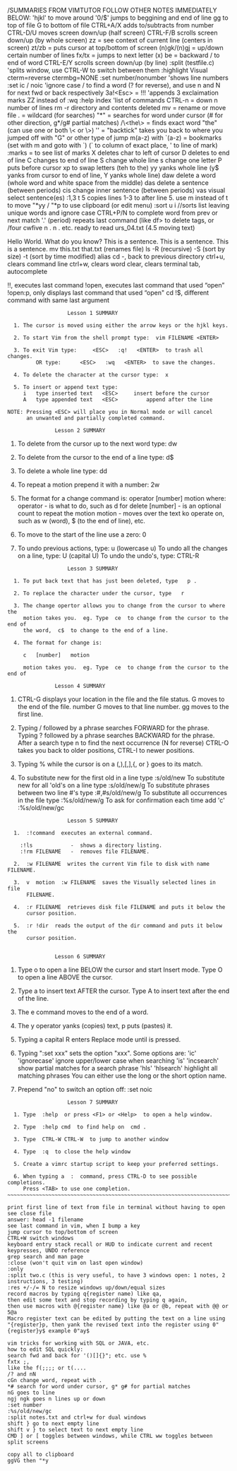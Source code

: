 /SUMMARIES FROM VIMTUTOR FOLLOW OTHER NOTES IMMEDIATELY BELOW:
'hjkl' to move around 
'0/$' jumps to beggining and end of line
gg to top of file
G to bottom of file
CTRL+A/X adds to/subtracts from number
CTRL-D/U moves screen down/up (half screen)
CTRL-F/B scrolls screen down/up (by whole screen)
zz = see context of current line (centers in screen)
zt/zb = puts cursor at top/bottom of screen
(n)gk/(n)gj = up/down certain number of lines
fx/tx = jumps to next letter (x)
be = backward / to end of word
CTRL-E/Y scrolls screen down/up (by line)
:split (testfile.c) 'splits window, use CTRL-W to switch between them
:highlight Visual cterm=reverse ctermbg=NONE 
:set number/nonumber 'shows line numbers
:set ic / noic 'ignore case
/ to find a word (? for reverse), and use n and N for next fwd or back respectively
3a!<Esc> = !!! 'appends 3 exclaimation marks
ZZ instead of :wq
:help index 'list of commands
CTRL-n = down n number of lines
rm -r directory and contents deleted
mv = rename or move file
. = wildcard (for searches)
"*" = searches for word under cursor (# for other direction, g*/g# partial matches)
/\<the\> = finds exact word "the" (can use one or both \< or \>)
'' = "backtick" takes you back to where you jumped off with "G" or other type of jump
m(a-z) with `(a-z) = bookmarks (set with m and goto with `) (` to column of exact place, ' to line of mark)
:marks = to see list of marks
X deletes char to left of cursor
D deletes to end of line
C changes to end of line
S change whole line
s change one letter
P puts before cursor
xp to swap letters (teh to the)
yy yanks whole line (y$ yanks from cursor to end of line, Y yanks whole line)
daw delete a word (whole word and white space from the middle)
das delete a sentence (between periods)
cis change inner sentence (between periods)
vas visual select sentence(es)
:1,3 t 5 copies lines 1-3 to after line 5. use m instead of t to move
"*yy / "*p to use clipboard (or edit menu)
:sort u i //sorts list leaving unique words and ignore case
CTRL+P/N to complete word from prev or next match
'.' (period) repeats last command (like df> to delete tags, or /four<enter> cwfive<Esc> n . n . etc.
ready to read urs_04.txt (4.5 moving text)

Hello World. What do you know? This is a sentence. This is a sentence. This is a sentence. 
mv this.txt that.txt (renames file)
ls -R (recursive) -S (sort by size) -t (sort by time modified) alias 
cd -, back to previous directory
ctrl+u, clears command line
ctrl+w, clears word
clear, clears terminal
tab, autocomplete

!!, executes last command
!open, executes last command that used “open”
!open:p, only displays last command that used “open" 
cd !$, different command with same last argument
~~~~~~~~~~~~~~~~~~~~~~~~~~~~~~~~~~~~~~~~~~~~~~~~~~~~~~~~~~~~~~~~~~~~~~~~~~~~~~
			       Lesson 1 SUMMARY

  1. The cursor is moved using either the arrow keys or the hjkl keys.

  2. To start Vim from the shell prompt type:  vim FILENAME <ENTER>

  3. To exit Vim type:	   <ESC>   :q!	 <ENTER>  to trash all changes.
	     OR type:	   <ESC>   :wq	 <ENTER>  to save the changes.

  4. To delete the character at the cursor type:  x

  5. To insert or append text type:
	 i   type inserted text   <ESC>		insert before the cursor
	 A   type appended text   <ESC>         append after the line

NOTE: Pressing <ESC> will place you in Normal mode or will cancel
      an unwanted and partially completed command.
~~~~~~~~~~~~~~~~~~~~~~~~~~~~~~~~~~~~~~~~~~~~~~~~~~~~~~~~~~~~~~~~~~~~~~~~~~~~~~
			       Lesson 2 SUMMARY

  1. To delete from the cursor up to the next word type:    dw
  2. To delete from the cursor to the end of a line type:    d$
  3. To delete a whole line type:    dd

  4. To repeat a motion prepend it with a number:   2w
  5. The format for a change command is:
               operator   [number]   motion
     where:
       operator - is what to do, such as  d  for delete
       [number] - is an optional count to repeat the motion
       motion   - moves over the text ko operate on, such as  w (word),
		  $ (to the end of line), etc.

  6. To move to the start of the line use a zero:  0

  7. To undo previous actions, type: 	       u  (lowercase u)
     To undo all the changes on a line, type:  U  (capital U)
     To undo the undo's, type:		       CTRL-R

~~~~~~~~~~~~~~~~~~~~~~~~~~~~~~~~~~~~~~~~~~~~~~~~~~~~~~~~~~~~~~~~~~~~~~~~~~~~~~
			       Lesson 3 SUMMARY

  1. To put back text that has just been deleted, type   p . 
 
  2. To replace the character under the cursor, type   r   

  3. The change opertor allows you to change from the cursor to where the
     motion takes you.  eg. Type  ce  to change from the cursor to the end of
     the word,  c$  to change to the end of a line.

  4. The format for change is:

	 c   [number]   motion

     motion takes you.  eg. Type  ce  to change from the cursor to the end of
~~~~~~~~~~~~~~~~~~~~~~~~~~~~~~~~~~~~~~~~~~~~~~~~~~~~~~~~~~~~~~~~~~~~~~~~~~~~~~
			       Lesson 4 SUMMARY

  1. CTRL-G  displays your location in the file and the file status.
             G  moves to the end of the file.
     number  G  moves to that line number.
            gg  moves to the first line.

  2. Typing  /	followed by a phrase searches FORWARD for the phrase.
     Typing  ?	followed by a phrase searches BACKWARD for the phrase.
     After a search type  n  to find the next occurrence (N for reverse) 
     CTRL-O takes you back to older positions, CTRL-I to newer positions.

  3. Typing  %	while the cursor is on a (,),[,],{, or } goes to its match.

  4. To substitute new for the first old in a line type    :s/old/new
     To substitute new for all 'old's on a line type	   :s/old/new/g
     To substitute phrases between two line #'s type	   :#,#s/old/new/g
     To substitute all occurrences in the file type	   :%s/old/new/g
     To ask for confirmation each time add 'c'		   :%s/old/new/gc

~~~~~~~~~~~~~~~~~~~~~~~~~~~~~~~~~~~~~~~~~~~~~~~~~~~~~~~~~~~~~~~~~~~~~~~~~~~~~~
			       Lesson 5 SUMMARY

  1.  :!command  executes an external command.

	:!ls	        -  shows a directory listing.
	:!rm FILENAME   -  removes file FILENAME.

  2.  :w FILENAME  writes the current Vim file to disk with name FILENAME.

  3.  v  motion  :w FILENAME  saves the Visually selected lines in file
      FILENAME.

  4.  :r FILENAME  retrieves disk file FILENAME and puts it below the
      cursor position.

  5.  :r !dir  reads the output of the dir command and puts it below the
      cursor position.


~~~~~~~~~~~~~~~~~~~~~~~~~~~~~~~~~~~~~~~~~~~~~~~~~~~~~~~~~~~~~~~~~~~~~~~~~~~~~~
			       Lesson 6 SUMMARY

  1. Type  o  to open a line BELOW the cursor and start Insert mode.
     Type  O  to open a line ABOVE the cursor.

  2. Type  a  to insert text AFTER the cursor.
     Type  A  to insert text after the end of the line.

  3. The  e  command moves to the end of a word.

  4. The  y  operator yanks (copies) text,  p  puts (pastes) it.

  5. Typing a capital  R  enters Replace mode until  <ESC>  is pressed.

  6. Typing ":set xxx" sets the option "xxx".  Some options are:
  	'ic' 'ignorecase'	ignore upper/lower case when searching
	'is' 'incsearch'	show partial matches for a search phrase
	'hls' 'hlsearch'	highlight all matching phrases
     You can either use the long or the short option name.

  7. Prepend "no" to switch an option off:   :set noic

~~~~~~~~~~~~~~~~~~~~~~~~~~~~~~~~~~~~~~~~~~~~~~~~~~~~~~~~~~~~~~~~~~~~~~~~~~~~~~
			       Lesson 7 SUMMARY

  1. Type  :help  or press <F1> or <Help>  to open a help window.

  2. Type  :help cmd  to find help on  cmd .

  3. Type  CTRL-W CTRL-W  to jump to another window

  4. Type  :q  to close the help window

  5. Create a vimrc startup script to keep your preferred settings.

  6. When typing a  :  command, press CTRL-D to see possible completions.
     Press <TAB> to use one completion.
~~~~~~~~~~~~~~~~~~~~~~~~~~~~~~~~~~~~~~~~~~~~~~~~~~~~~~~~~~~~~~~~~~~~~~~~~~~~~

print first line of text from file in terminal without having to open see close file
answer: head -1 filename
see last command in vim, when I bump a key
jump cursor to top/bottom of screen
CTRL+W switch windows
keyboard entry stack recall or HUD to indicate current and recent keypresses, UNDO reference
grep search and man page
:close (won't quit vim on last open window)
:only
:split two.c (this is very useful, to have 3 windows open: 1 notes, 2 instructions, 3 testing)
:res +/-/= N to resize windows up/down/equal sizes
record macros by typing q{register name) like qa, 
then edit some text and stop recording by typing q again,
then use macros with @{register name} like @a or @b, repeat with @@ or 5@a
Macro register text can be edited by putting the text on a line using "{register}p, then yank the revised text into the register using 0"{register}y$ example 0"ay$

vim tricks for working with SQL or JAVA, etc.
how to edit SQL quickly:
search fwd and back for '()[]{}"; etc. use %
fxtx ;,
like the f(;;;; or t(....
/? and nN
cGn change word, repeat with .
*# search for word under cursor, g* g# for partial matches
nG goes to line
ngj ngk goes n lines up or down
:set number
:%s/old/new/gc
:split notes.txt and ctrl+w for dual windows
shift } go to next empty line
shift v } to select text to next empty line
CMD ] or [ toggles between windows, while CTRL ww toggles between split screens

copy all to clipboard
ggVG then "*y
